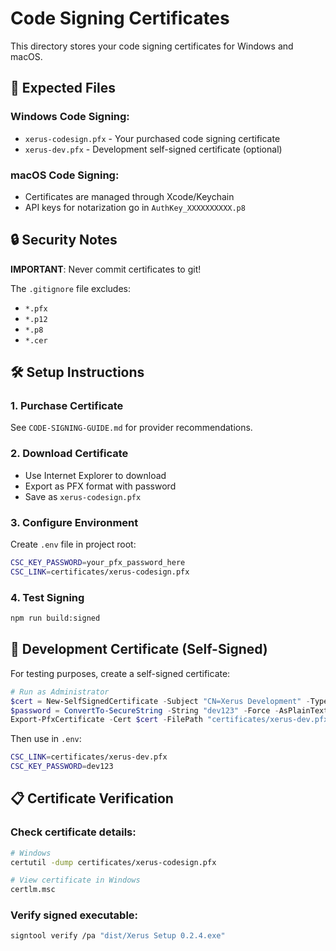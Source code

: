 # Code Signing Certificates

This directory stores your code signing certificates for Windows and macOS.

## 📁 Expected Files

### Windows Code Signing:
- `xerus-codesign.pfx` - Your purchased code signing certificate
- `xerus-dev.pfx` - Development self-signed certificate (optional)

### macOS Code Signing:
- Certificates are managed through Xcode/Keychain
- API keys for notarization go in `AuthKey_XXXXXXXXXX.p8`

## 🔒 Security Notes

**IMPORTANT**: Never commit certificates to git!

The `.gitignore` file excludes:
- `*.pfx`
- `*.p12` 
- `*.p8`
- `*.cer`

## 🛠️ Setup Instructions

### 1. Purchase Certificate
See `CODE-SIGNING-GUIDE.md` for provider recommendations.

### 2. Download Certificate
- Use Internet Explorer to download
- Export as PFX format with password
- Save as `xerus-codesign.pfx`

### 3. Configure Environment
Create `.env` file in project root:
```bash
CSC_KEY_PASSWORD=your_pfx_password_here
CSC_LINK=certificates/xerus-codesign.pfx
```

### 4. Test Signing
```bash
npm run build:signed
```

## 🧪 Development Certificate (Self-Signed)

For testing purposes, create a self-signed certificate:

```powershell
# Run as Administrator
$cert = New-SelfSignedCertificate -Subject "CN=Xerus Development" -Type CodeSigning -CertStoreLocation Cert:\CurrentUser\My
$password = ConvertTo-SecureString -String "dev123" -Force -AsPlainText
Export-PfxCertificate -Cert $cert -FilePath "certificates/xerus-dev.pfx" -Password $password
```

Then use in `.env`:
```bash
CSC_LINK=certificates/xerus-dev.pfx
CSC_KEY_PASSWORD=dev123
```

## 📋 Certificate Verification

### Check certificate details:
```bash
# Windows
certutil -dump certificates/xerus-codesign.pfx

# View certificate in Windows
certlm.msc
```

### Verify signed executable:
```bash
signtool verify /pa "dist/Xerus Setup 0.2.4.exe"
``` 